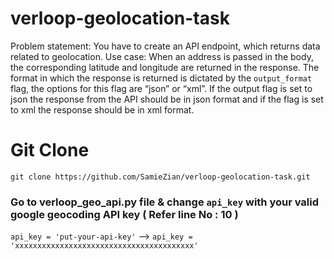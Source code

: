 # verloop-geolocation-task
Problem statement: You have to create an API endpoint, which returns data related to geolocation.  Use case: When an address is passed in the body, the corresponding latitude and longitude are returned in the response. The format in which the response is returned is dictated by the `output_format` flag, the options for this flag are “json” or “xml”. If the output flag is set to json the response from the API should be in json format and if the flag is set to xml the response should be in xml format.

# Git Clone
`git clone https://github.com/SamieZian/verloop-geolocation-task.git`

### Go to verloop_geo_api.py file & change `api_key` with your valid google geocoding API key ( Refer line No : 10 )
`api_key = 'put-your-api-key'` --> `api_key = 'xxxxxxxxxxxxxxxxxxxxxxxxxxxxxxxxxxxxxxxx'`
